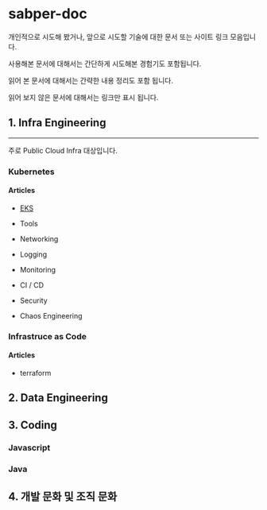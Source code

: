 # sabper-doc

개인적으로 시도해 봤거나, 앞으로 시도할 기술에 대한 문서 또는 사이트 링크 모음입니다.

사용해본 문서에 대해서는 간단하게 시도해본 경험기도 포함됩니다.

읽어 본 문서에 대해서는 간략한 내용 정리도 포함 됩니다.

읽어 보지 않은 문서에 대해서는 링크만 표시 됩니다.

## 1. Infra Engineering

---
주로 Public Cloud Infra 대상입니다.

### Kubernetes

#### Articles

* [EKS](/docs/articles/eks)

* Tools

* Networking

* Logging

* Monitoring

* CI / CD

* Security

* Chaos Engineering

### Infrastruce as Code

#### Articles

* terraform

## 2. Data Engineering

## 3. Coding

### Javascript

### Java

## 4. 개발 문화 및 조직 문화
